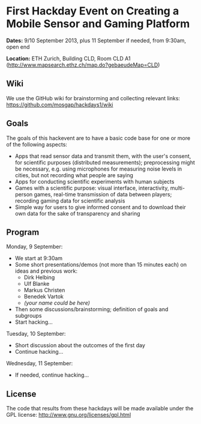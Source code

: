 First Hackday Event on Creating a Mobile Sensor and Gaming Platform
===================================================================

**Dates:**
9/10 September 2013, plus 11 September if needed, from 9:30am, open end

**Location:**
ETH Zurich, Building CLD, Room CLD A1
(http://www.mapsearch.ethz.ch/map.do?gebaeudeMap=CLD)

Wiki
----

We use the GitHub wiki for brainstorming and collecting relevant links:
https://github.com/mosgap/hackdays1/wiki


Goals
-----

The goals of this hackevent are to have a basic code base for one or more
of the following aspects:

- Apps that read sensor data and transmit them, with the user's consent,
  for scientific purposes (distributed measurements); preprocessing might be
  necessary, e.g. using microphones for measuring noise levels in cities,
  but not recording what people are saying
- Apps for conducting scientific experiments with human subjects
- Games with a scientific purpose: visual interface, interactivity, multi-person
  games, real-time transmission of data between players; recording gaming data
  for scientific analysis
- Simple way for users to give informed consent and to download their own data
  for the sake of transparency and sharing


Program
-------

Monday, 9 September:

- We start at 9:30am
- Some short presentations/demos (not more than 15 minutes each) on ideas and
  previous work:
  - Dirk Helbing
  - Ulf Blanke
  - Markus Christen
  - Benedek Vartok
  - _(your name could be here)_
- Then some discussions/brainstorming; definition of goals and subgroups
- Start hacking...

Tuesday, 10 September:

- Short discussion about the outcomes of the first day
- Continue hacking...

Wednesday, 11 September:

- If needed, continue hacking...


License
-------

The code that results from these hackdays will be made available under the
GPL license: http://www.gnu.org/licenses/gpl.html
